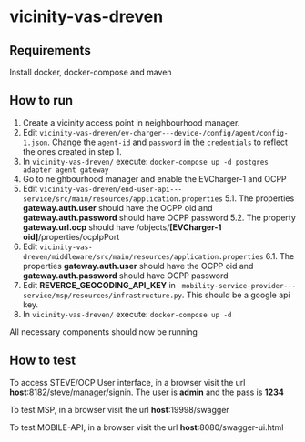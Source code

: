 # vicinity-vas-dreven

## Requirements
Install docker, docker-compose and maven

## How to run
1. Create a vicinity access point in neighbourhood manager.
2. Edit `vicinity-vas-dreven/ev-charger---device-/config/agent/config-1.json`. Change the `agent-id` and `password` in the `credentials` to reflect the ones created in step 1.
3. In `vicinity-vas-dreven/` execute: `docker-compose up -d postgres adapter agent gateway`
4. Go to neighbourhood manager and enable the EVCharger-1 and OCPP
5. Edit `vicinity-vas-dreven/end-user-api---service/src/main/resources/application.properties`
5.1. The properties **gateway.auth.user** should have the OCPP oid and **gateway.auth.password** should have OCPP password
5.2. The property **gateway.url.ocp** should have /objects/**[EVCharger-1 oid]**/properties/ocpIpPort
6. Edit `vicinity-vas-dreven/middleware/src/main/resources/application.properties`
6.1. The properties **gateway.auth.user** should have the OCPP oid and **gateway.auth.password** should have OCPP password
7. Edit **REVERCE_GEOCODING_API_KEY** in ` mobility-service-provider---service/msp/resources/infrastructure.py`. This should be a google api key.
8. In `vicinity-vas-dreven/` execute: `docker-compose up -d`

All necessary components should now be running

## How to test
To access STEVE/OCP User interface, in a browser visit the url **host**:8182/steve/manager/signin. The user is **admin** and the pass is **1234**

To test MSP, in a browser visit the url **host**:19998/swagger

To test MOBILE-API, in a browser visit the url **host**:8080/swagger-ui.html
